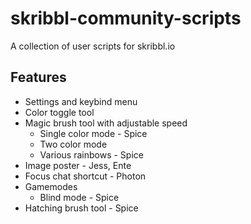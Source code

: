 # skribbl-community-scripts
A collection of user scripts for skribbl.io

## Features
- Settings and keybind menu
- Color toggle tool
- Magic brush tool with adjustable speed
  - Single color mode - Spice
  - Two color mode
  - Various rainbows - Spice
- Image poster - Jess, Ente
- Focus chat shortcut - Photon
- Gamemodes
  - Blind mode - Spice
- Hatching brush tool - Spice

